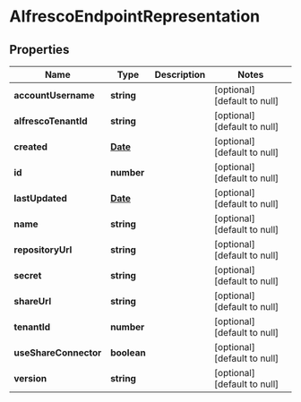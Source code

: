 # AlfrescoEndpointRepresentation

## Properties
Name | Type | Description | Notes
------------ | ------------- | ------------- | -------------
**accountUsername** | **string** |  | [optional] [default to null]
**alfrescoTenantId** | **string** |  | [optional] [default to null]
**created** | [**Date**](Date.md) |  | [optional] [default to null]
**id** | **number** |  | [optional] [default to null]
**lastUpdated** | [**Date**](Date.md) |  | [optional] [default to null]
**name** | **string** |  | [optional] [default to null]
**repositoryUrl** | **string** |  | [optional] [default to null]
**secret** | **string** |  | [optional] [default to null]
**shareUrl** | **string** |  | [optional] [default to null]
**tenantId** | **number** |  | [optional] [default to null]
**useShareConnector** | **boolean** |  | [optional] [default to null]
**version** | **string** |  | [optional] [default to null]


